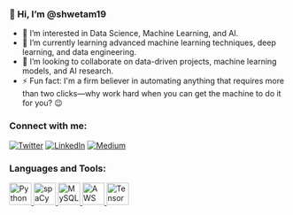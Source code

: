 ### 👋 Hi, I’m @shwetam19

- 👀 I’m interested in Data Science, Machine Learning, and AI.
- 🌱 I’m currently learning advanced machine learning techniques, deep learning, and data engineering.
- 💞️ I’m looking to collaborate on data-driven projects, machine learning models, and AI research.
- ⚡ Fun fact: I'm a firm believer in automating anything that requires more than two clicks—why work hard when you can get the machine to do it for you? 😉

### Connect with me:
[![Twitter](https://img.shields.io/badge/Twitter-1DA1F2?style=for-the-badge&logo=twitter&logoColor=white)](https://twitter.com/shwetam_19)
[![LinkedIn](https://img.shields.io/badge/LinkedIn-0077B5?style=for-the-badge&logo=linkedin&logoColor=white)](https://www.linkedin.com/in/shweta-maurya-v19/)
[![Medium](https://img.shields.io/badge/Medium-12100E?style=for-the-badge&logo=medium&logoColor=white)](https://medium.com/@shwetamaurya1904)

### Languages and Tools:

<p align="left">
  <a href="https://www.python.org/" target="_blank">
    <img src="https://cdn.jsdelivr.net/gh/devicons/devicon/icons/python/python-original.svg" alt="Python" width="40" height="40"/>
  <a href="https://spacy.io/" target="_blank">
    <img src="https://upload.wikimedia.org/wikipedia/commons/8/88/SpaCy_logo.svg" alt="spaCy" width="40" height="40"/>
  <a href="https://www.mysql.com/" target="_blank">
    <img src="https://cdn.jsdelivr.net/gh/devicons/devicon/icons/mysql/mysql-original.svg" alt="MySQL" width="40" height="40"/>
  </a>
  <a href="https://aws.amazon.com/" target="_blank">
    <img src="https://upload.wikimedia.org/wikipedia/commons/thumb/9/93/Amazon_Web_Services_Logo.svg/2560px-Amazon_Web_Services_Logo.svg.png" alt="AWS" width="40" height="40"/>
  </a>
  <a href="https://www.tensorflow.org/" target="_blank">
    <img src="https://cdn.jsdelivr.net/gh/devicons/devicon/icons/tensorflow/tensorflow-original.svg" alt="TensorFlow" width="40" height="40"/>
  </a>
</p>




